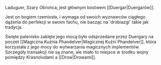 Laduguer, Szary Obrońca, jest głównym bóstwem [[Duergar|Duergarów]].

Jest on bogiem rzemiosła, i wymaga od swoich wyznawców ciągłego dążenia do perfekcji w swoim fachu, nie bacząc na 'drobiazgi' takie jak tradycja.

Święte palenisko zaklęte jego mocą było odsprzedane przez Duergary na poczet [[Magiczna Kuźnia Phandelver|Magicznej Kuźni Phandelver]], która korzystała z jego mocy do wytwarzania magicznych implementów. Szczegóły transakcji nie są znane, ale miało to miejsce w środku wojny pomiędzy Krasnoludami a [[Drow|Drowami]].